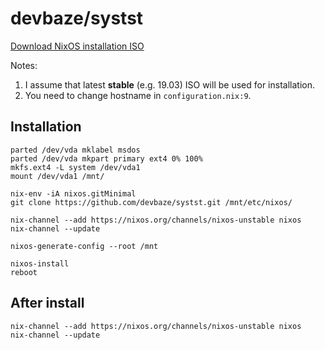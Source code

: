 # devbaze/systst

[Download NixOS installation ISO](https://nixos.org/nixos/download.html)

Notes:
1. I assume that latest **stable** (e.g. 19.03) ISO will be used for installation.
2. You need to change hostname in `configuration.nix:9`.

## Installation

    parted /dev/vda mklabel msdos
    parted /dev/vda mkpart primary ext4 0% 100%
    mkfs.ext4 -L system /dev/vda1
    mount /dev/vda1 /mnt/

    nix-env -iA nixos.gitMinimal
    git clone https://github.com/devbaze/systst.git /mnt/etc/nixos/

    nix-channel --add https://nixos.org/channels/nixos-unstable nixos
    nix-channel --update

    nixos-generate-config --root /mnt

    nixos-install
    reboot

## After install

    nix-channel --add https://nixos.org/channels/nixos-unstable nixos
    nix-channel --update
